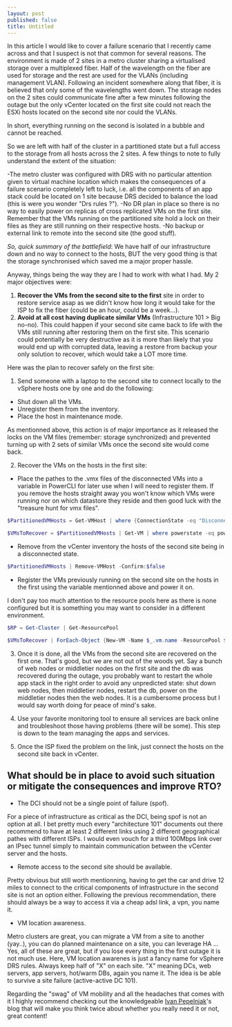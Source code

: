 ```yaml
---
layout: post
published: false
title: Untitled
---
```

In this article I would like to cover a failure scenario that I recently came across and that I suspect is not that common for several reasons. The environment is made of 2 sites in a metro cluster sharing a virtualised storage over a multiplexed fiber. Half of the wavelength on the fiber are used for storage and the rest are used for the VLANs (including management VLAN). Following an incident somewhere along that fiber, it is believed that only some of the wavelengths went down. The storage nodes on the 2 sites could communicate fine after a few minutes following the outage but the only vCenter located on the first site could not reach the ESXi hosts located on the second site nor could the VLANs.

In short, everything running on the second is isolated in a bubble and cannot be reached.

So we are left with half of the cluster in a partitioned state but a full access to the storage from all hosts across the 2 sites. A few things to note to fully understand the extent of the situation:

-The metro cluster was configured with DRS with no particular attention given to virtual machine location which makes the consequences of a failure scenario completely left to luck, i.e. all the components of an app stack could be located on 1 site because DRS decided to balance the load (this is were you wonder "Drs rules ?").
-No DR plan in place so there is no way to easily power on replicas of cross replicated VMs on the first site. Remember that the VMs running on the partitioned site hold a lock on their files as they are still running on their respective hosts.
-No backup or external link to remote into the second site (the good stuff).

_So, quick summary of the battlefield_: We have half of our infrastructure down and no way to connect to the hosts, BUT the very good thing is that the storage synchronised which saved me a major proper hassle.

Anyway, things being the way they are I had to work with what I had. My 2 major objectives were:

1. **Recover the VMs from the second site to the first** site in order to restore service asap as we didn't know how long it would take for the ISP to fix the fiber (could be an hour, could be a week...).
2. **Avoid at all cost having duplicate similar VMs** (Infrastructure 101 > Big no-no). This could happen if your second site came back to life with the VMs still running after restoring them on the first site. This scenario could potentially be very destructive as it is more than likely that you would end up with corrupted data, leaving a restore from backup your only solution to recover, which would take a LOT more time.

Here was the plan to recover safely on the first site:

1. Send someone with a laptop to the second site to connect locally to the vSphere hosts one by one and do the following:

- Shut down all the VMs.
- Unregister them from the inventory.
- Place the host in maintenance mode.

As mentionned above, this action is of major importance as it released the locks on the VM files (remember: storage synchronized) and prevented turning up with 2 sets of similar VMs once the second site would come back.

2. Recover the VMs on the hosts in the first site:

- Place the pathes to the .vmx files of the disconnected VMs into a variable in PowerCLI for later use when I will need to register them. If you remove the hosts straight away you won't know which VMs were running nor on which datastore they reside and then good luck with the "treasure hunt for vmx files".

```Powershell
$PartitionedVMHosts = Get-VMHost | where {ConnectionState -eq "Disconnected" -or ConnectionState -eq "NotResponding"}

$VMsToRecover = $PartitionedVMHosts | Get-VM | where powerstate -eq poweredon | select @(l="VM";e={$_}),@(l="Folder";e={$_ | Get-Folder})
```

- Remove from the vCenter inventory the hosts of the second site being in a disconnected state.

```Powershell
$PartitionedVMHosts | Remove-VMHost -Confirm:$false
```

- Register the VMs previously running on the second site on the hosts in the first using the variable mentionned above and power it on.

I don't pay too much attention to the resource pools here as there is none configured but it is something you may want to consider in a different environment.

```Powershell
$RP = Get-Cluster | Get-ResourcePool

$VMsToRecover | ForEach-Object {New-VM -Name $_.vm.name -ResourcePool $RP -VMFilePath $_.VM.extensiondata.config.files.vmpathname -location $_.folder.name | Start-VM -Confirm:$false}
```

3. Once it is done, all the VMs from the second site are recovered on the first one. That's good, but we  are not out of the woods yet. Say a bunch of web nodes or middletier nodes on the first site and the db was recovered during the outage, you probably want to restart the whole app stack in the right order to avoid any unpredicted state: shut down web nodes, then middletier nodes, restart the db, power on the middletier nodes then the web nodes. It is a cumbersome process but I would say worth doing for peace of mind's sake.

4. Use your favorite monitoring tool to ensure all services are back online and troubleshoot those having problems (there will be some). This step is down to the team managing the apps and services.

5. Once the ISP fixed the problem on the link, just connect the hosts on the second site back in vCenter.

## What should be in place to avoid such situation or mitigate the consequences and improve RTO?

- The DCI should not be a single point of failure (spof).

For a piece of infrastructure as critical as the DCI, being spof is not an option at all. I bet pretty much every "architecture 101" documents out there recommend to have at least 2 different links using 2 different geographical pathes with different ISPs. I would even vouch for a third 100Mbps link over an IPsec tunnel simply to maintain communication between the vCenter server and the hosts.

- Remote access to the second site should be available.

Pretty obvious but still worth mentionning, having to get the car and drive 12 miles to connect to the critical components of infrastructure in the second site is not an option either. Following the previous recommendation, there should always be a way to access it via a cheap adsl link, a vpn, you name it.

- VM location awareness.

Metro clusters are great, you can migrate a VM from a site to another (yay..), you can do planned maintenance on a site, you can leverage HA ... Yes, all of these are great, but if you lose every thing in the first outage it is not much use. Here, VM location awarenes is just a fancy name for vSphere DRS rules. Always keep half of "X" on each site. "X" meaning DCs, web servers, app servers, hot/warm DBs, again you name it. The idea is be able to survive a site failure (active-active DC 101).

Regarding the "swag" of VM mobility and all the headaches that comes with it I highly recommend checking  out the knowledgeable [Ivan Pepelnjak](https://blog.ipspace.net/)'s blog that will make you think twice about whether you really need it or not, great content!